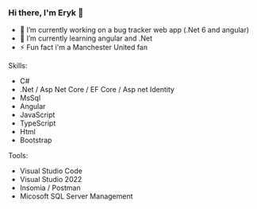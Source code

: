 ### Hi there, I'm Eryk 👋


- 🔭 I’m currently working on a bug tracker web app (.Net 6 and angular)
- 🌱 I’m currently learning angular and .Net
- ⚡ Fun fact i'm a Manchester United fan

Skills: 
- C#
- .Net / Asp Net Core / EF Core / Asp net Identity
- MsSql
- Angular 
- JavaScript
- TypeScript
- Html
- Bootstrap

Tools:
- Visual Studio Code
- Visual Studio 2022
- Insomia / Postman
- Micosoft SQL Server Management


